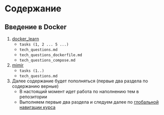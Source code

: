 # Содержание

## Введение в Docker

1. [docker_learn](https://github.com/lamjob1993/docker-monitoring/tree/main/docker/tasks/docker_learn)
    - `tasks (1, 2 ... 5 ...)`
    - `tech_questions.md`
    - `tech_questions_dockerfile.md`
    - `tech_questions_compose.md`
2. [mimir](https://github.com/lamjob1993/docker-monitoring/tree/main/docker/tasks/mimir)
    - `tasks (1..)`
    - `tech_questions.md`
3. Далее содержание будет пополняться (первые два раздела по содержанию верные)
    - В настоящий момент идет работа по наполнению тем в репозитории
    - Выполняем первые два раздела и следуем далее по [глобальной навигации курса](https://github.com/lamjob1993/linux-monitoring/blob/main/navigation/README.md) 
